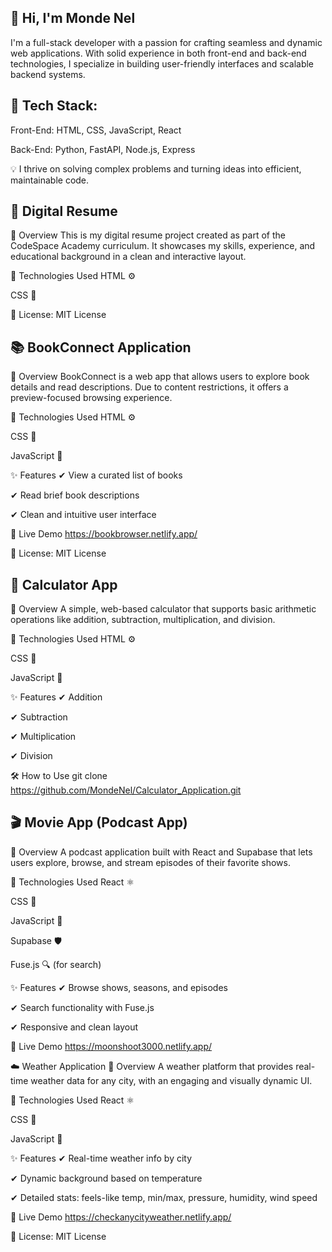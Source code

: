 ## 👋 Hi, I'm Monde Nel
I'm a full-stack developer with a passion for crafting seamless and dynamic web applications. With solid experience in both front-end and back-end technologies, I specialize in building user-friendly interfaces and scalable backend systems.

## 🚀 Tech Stack:
Front-End: HTML, CSS, JavaScript, React

Back-End: Python, FastAPI, Node.js, Express

💡 I thrive on solving complex problems and turning ideas into efficient, maintainable code.

## 🧾 Digital Resume
📌 Overview
This is my digital resume project created as part of the CodeSpace Academy curriculum. It showcases my skills, experience, and educational background in a clean and interactive layout.

🔧 Technologies Used
HTML ⚙️

CSS 🎨

📄 License: MIT License




## 📚 BookConnect Application
📌 Overview
BookConnect is a web app that allows users to explore book details and read descriptions. Due to content restrictions, it offers a preview-focused browsing experience.

🔧 Technologies Used
HTML ⚙️

CSS 🎨

JavaScript 🚀

✨ Features
✔ View a curated list of books

✔ Read brief book descriptions

✔ Clean and intuitive user interface

🔗 Live Demo
https://bookbrowser.netlify.app/

📄 License: MIT License





## 🧮 Calculator App
📌 Overview
A simple, web-based calculator that supports basic arithmetic operations like addition, subtraction, multiplication, and division.

🔧 Technologies Used
HTML ⚙️

CSS 🎨

JavaScript 🚀

✨ Features
✔ Addition

✔ Subtraction

✔ Multiplication

✔ Division

🛠️ How to Use
git clone https://github.com/MondeNel/Calculator_Application.git





## 🎬 Movie App (Podcast App)
📌 Overview
A podcast application built with React and Supabase that lets users explore, browse, and stream episodes of their favorite shows.

🔧 Technologies Used
React ⚛️

CSS 🎨

JavaScript 🚀

Supabase 🛡️

Fuse.js 🔍 (for search)

✨ Features
✔ Browse shows, seasons, and episodes

✔ Search functionality with Fuse.js

✔ Responsive and clean layout

🔗 Live Demo
https://moonshoot3000.netlify.app/





☁️ Weather Application
📌 Overview
A weather platform that provides real-time weather data for any city, with an engaging and visually dynamic UI.

🔧 Technologies Used
React ⚛️

CSS 🎨

JavaScript 🚀

✨ Features
✔ Real-time weather info by city

✔ Dynamic background based on temperature

✔ Detailed stats: feels-like temp, min/max, pressure, humidity, wind speed

🔗 Live Demo
https://checkanycityweather.netlify.app/

📄 License: MIT License
